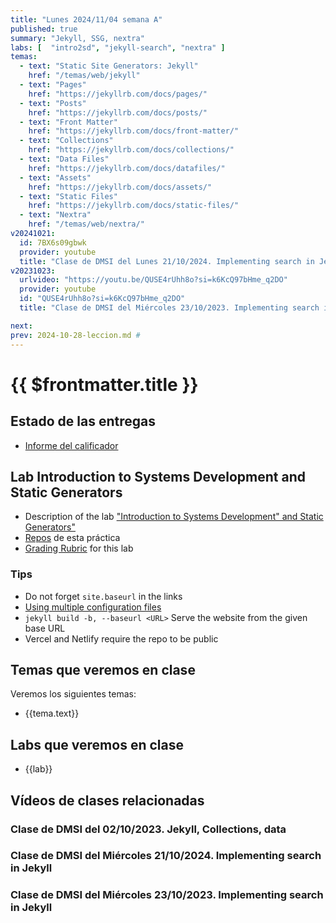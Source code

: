 ```yaml
---
title: "Lunes 2024/11/04 semana A"
published: true
summary: "Jekyll, SSG, nextra"
labs: [  "intro2sd", "jekyll-search", "nextra" ]
temas: 
  - text: "Static Site Generators: Jekyll"
    href: "/temas/web/jekyll"
  - text: "Pages"
    href: "https://jekyllrb.com/docs/pages/"
  - text: "Posts"
    href: "https://jekyllrb.com/docs/posts/"
  - text: "Front Matter"
    href: "https://jekyllrb.com/docs/front-matter/"
  - text: "Collections"
    href: "https://jekyllrb.com/docs/collections/"
  - text: "Data Files"
    href: "https://jekyllrb.com/docs/datafiles/"
  - text: "Assets"
    href: "https://jekyllrb.com/docs/assets/"
  - text: "Static Files"
    href: "https://jekyllrb.com/docs/static-files/"
  - text: "Nextra"
    href: "/temas/web/nextra/"
v20241021: 
  id: 7BX6s09gbwk
  provider: youtube
  title: "Clase de DMSI del Lunes 21/10/2024. Implementing search in Jekyll"
v20231023:
  urlvideo: "https://youtu.be/QUSE4rUhh8o?si=k6KcQ97bHme_q2DO"
  provider: youtube
  id: "QUSE4rUhh8o?si=k6KcQ97bHme_q2DO"
  title: "Clase de DMSI del Miércoles 23/10/2023. Implementing search in Jekyll"

next: 
prev: 2024-10-28-leccion.md # 
---
```


# {{ $frontmatter.title }}

## Estado de las entregas

* [Informe del calificador](https://campusdoctoradoyposgrado2425.ull.es/grade/report/grader/index.php?id=2425110680)

## Lab Introduction to Systems Development and Static Generators

* Description of the lab ["Introduction to Systems Development" and Static Generators"](/practicas/intro2sd.html)
* [Repos](https://github.com/orgs/ULL-MII-SYTWS-2425/repositories?q=intro2sd) de esta práctica
* [Grading Rubric](/practicas/intro2sd.html#rubrica) for this lab

### Tips

- Do not forget `site.baseurl`  in the links
- [Using multiple configuration files](/temas/web/jekyll.html#working-in-different-environments)
- `jekyll build -b, --baseurl <URL>`  Serve the website from the given base URL
- Vercel and Netlify require the repo to be public

## Temas que veremos en clase

Veremos los siguientes temas:
<ul>
    <li  v-for="(tema, index) in $frontmatter.temas" :key="index">
    <a :href="tema.href">{{tema.text}}</a>
    </li>
</ul>

## Labs que veremos en clase

<ul>
    <li  v-for="(lab, index) in $frontmatter.labs" :key="index">
    <a :href="'/practicas/'+lab">{{lab}}</a>
    </li>
</ul>

## Vídeos de clases relacionadas

### Clase de DMSI del 02/10/2023. Jekyll, Collections, data

<youtube id="4hSwKM1-UYU"></youtube>

### Clase de DMSI del Miércoles 21/10/2024. Implementing search in Jekyll

<youtube id="7BX6s09gbwk"></youtube>

### Clase de DMSI del Miércoles 23/10/2023. Implementing search in Jekyll

<youtube id="QUSE4rUhh8o?si=k6KcQ97bHme_q2DO"></youtube>
